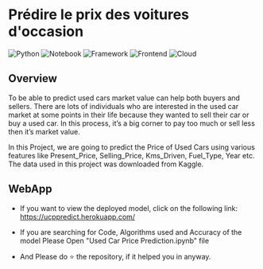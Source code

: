 # Prédire le prix des voitures d'occasion

![Python](https://img.shields.io/badge/Python-3.7-blue)
![Notebook](https://img.shields.io/badge/Notebook-Jupyter-orange)
![Framework](https://img.shields.io/badge/Framework-Flask-red)
![Frontend](https://img.shields.io/badge/Frontend-HTML/CSS/JS-green)
![Cloud](https://img.shields.io/badge/Cloud-AWS-yellow)

## Overview
To be able to predict used cars market value can help both buyers and sellers. 
There are lots of individuals who are interested in the used car market at some points in their life because they wanted to sell their car or buy a used car. In this process, it’s a big corner to pay too much or sell less then it’s market value.

In this Project, we are going to predict the Price of Used Cars using various features like Present_Price, Selling_Price, Kms_Driven, Fuel_Type, Year etc. The data used in this project was downloaded from Kaggle.


## WebApp
* If you want to view the deployed model, click on the following link: https://ucppredict.herokuapp.com/

* If you are searching for Code, Algorithms used and Accuracy of the model Please Open "Used Car Price Prediction.ipynb" file

* And Please do ⭐ the repository, if it helped you in anyway.
